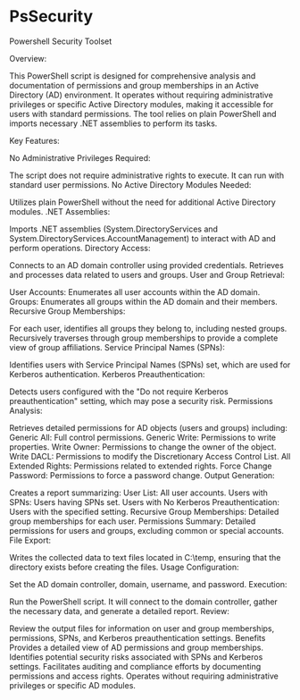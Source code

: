 # PsSecurity
Powershell Security Toolset

Overview:

This PowerShell script is designed for comprehensive analysis and documentation of permissions and group memberships in an Active Directory (AD) environment. It operates without requiring administrative privileges or specific Active Directory modules, making it accessible for users with standard permissions. The tool relies on plain PowerShell and imports necessary .NET assemblies to perform its tasks.

Key Features:

No Administrative Privileges Required:

The script does not require administrative rights to execute. It can run with standard user permissions.
No Active Directory Modules Needed:

Utilizes plain PowerShell without the need for additional Active Directory modules.
.NET Assemblies:

Imports .NET assemblies (System.DirectoryServices and System.DirectoryServices.AccountManagement) to interact with AD and perform operations.
Directory Access:

Connects to an AD domain controller using provided credentials.
Retrieves and processes data related to users and groups.
User and Group Retrieval:

User Accounts: Enumerates all user accounts within the AD domain.
Groups: Enumerates all groups within the AD domain and their members.
Recursive Group Memberships:

For each user, identifies all groups they belong to, including nested groups.
Recursively traverses through group memberships to provide a complete view of group affiliations.
Service Principal Names (SPNs):

Identifies users with Service Principal Names (SPNs) set, which are used for Kerberos authentication.
Kerberos Preauthentication:

Detects users configured with the "Do not require Kerberos preauthentication" setting, which may pose a security risk.
Permissions Analysis:

Retrieves detailed permissions for AD objects (users and groups) including:
Generic All: Full control permissions.
Generic Write: Permissions to write properties.
Write Owner: Permissions to change the owner of the object.
Write DACL: Permissions to modify the Discretionary Access Control List.
All Extended Rights: Permissions related to extended rights.
Force Change Password: Permissions to force a password change.
Output Generation:

Creates a report summarizing:
User List: All user accounts.
Users with SPNs: Users having SPNs set.
Users with No Kerberos Preauthentication: Users with the specified setting.
Recursive Group Memberships: Detailed group memberships for each user.
Permissions Summary: Detailed permissions for users and groups, excluding common or special accounts.
File Export:

Writes the collected data to text files located in C:\temp, ensuring that the directory exists before creating the files.
Usage
Configuration:

Set the AD domain controller, domain, username, and password.
Execution:

Run the PowerShell script. It will connect to the domain controller, gather the necessary data, and generate a detailed report.
Review:

Review the output files for information on user and group memberships, permissions, SPNs, and Kerberos preauthentication settings.
Benefits
Provides a detailed view of AD permissions and group memberships.
Identifies potential security risks associated with SPNs and Kerberos settings.
Facilitates auditing and compliance efforts by documenting permissions and access rights.
Operates without requiring administrative privileges or specific AD modules.
